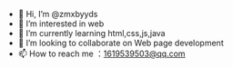 - 👋 Hi, I’m @zmxbyyds
- 👀 I’m interested in web
- 🌱 I’m currently learning html,css,js,java
- 💞️ I’m looking to collaborate on Web page development
- 📫 How to reach me ：1619539503@qq.com

<!---
zmxbyyds/zmxbyyds is a ✨ special ✨ repository because its `README.md` (this file) appears on your GitHub profile.
You can click the Preview link to take a look at your changes.
--->
